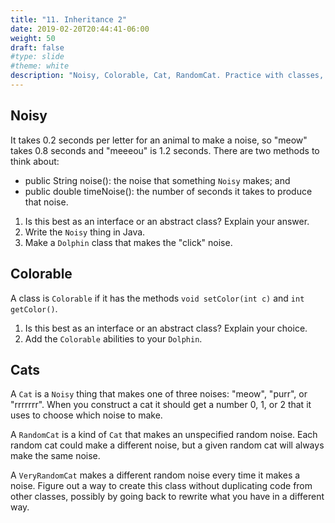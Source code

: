 ```yaml
---
title: "11. Inheritance 2"
date: 2019-02-20T20:44:41-06:00
weight: 50
draft: false
#type: slide
#theme: white
description: "Noisy, Colorable, Cat, RandomCat. Practice with classes, abstract classes, and interfaces."
---
```


## Noisy

It takes 0.2 seconds per letter for an animal to make a noise, so
"meow" takes 0.8 seconds and "meeeou" is 1.2 seconds. There are two
methods to think about:

* public String noise(): the noise that something `Noisy` makes; and
* public double timeNoise(): the number of seconds it takes to produce
  that noise.
  
1. Is this best as an interface or an abstract class? Explain your
   answer.
2. Write the `Noisy` thing in Java.
3. Make a `Dolphin` class that makes the "click" noise.

## Colorable

A class is `Colorable` if it has the methods `void setColor(int c)`
and `int getColor()`. 

1. Is this best as an interface or an abstract class? Explain your choice.
2. Add the `Colorable` abilities to your `Dolphin`.

## Cats

A `Cat` is a `Noisy` thing that makes one of three noises: "meow",
"purr", or "rrrrrrr". When you construct a cat it should get a number
0, 1, or 2 that it uses to choose which noise to make.

A `RandomCat` is a kind of `Cat` that makes an unspecified random
noise. Each random cat could make a different noise, but a given
random cat will always make the same noise.

A `VeryRandomCat` makes a different random noise every time it makes a
noise. Figure out a way to create this class without duplicating code
from other classes, possibly by going back to rewrite what you have in
a different way.

